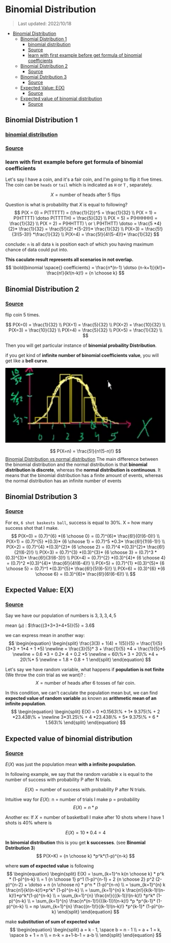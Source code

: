 # Binomial Distribution

> Last updated: 2022/10/18

- [Binomial Distribution](#binomial-distribution)
  - [Binomial Distribution 1](#binomial-distribution-1)
    - [binomial distribution](#binomial-distribution-1)
    - [Source](#source)
    - [learn with first example before get formula of binomial coefficients](#learn-with-first-example-before-get-formula-of-binomial-coefficients)
  - [Binomial Distribution 2](#binomial-distribution-2)
    - [Source](#source-1)
  - [Binomial Dstribution 3](#binomial-dstribution-3)
    - [Source](#source-2)
  - [Expected Value: E(X)](#expected-value-ex)
    - [Source](#source-3)
  - [Expected value of binomial distribution](#expected-value-of-binomial-distribution)
    - [Source](#source-4)

## Binomial Distribution 1

### [binomial distribution](https://peterstatistics.com/CrashCourse/Distributions/Binomial.html)

### [Source](https://www.youtube.com/watch?v=O12yTz_8EOw&list=PL1328115D3D8A2566&index=9&ab_channel=KhanAcademy)

### learn with first example before get formula of binomial coefficients

Let's say I have a coin, and it's a fair coin, and I'm going to flip it five times. The coin can be `heads` or `tail` which is indicated as `H` or `T` , separately.

$$
X = \text{number of heads after 5 flips}
$$

Question is what is probability that $X$ is equal to following?
$$
P(X = 0) = P(TTTTT) = (\frac{1}{2})^5 = \frac{1}{32} \\
P(X = 1) = P(HTTTT) \dotso P(TTTTH) = \frac{5}{32} \\
P(X = 5) = P(HHHHH) = \frac{1}{32} \\
P(X = 2) = P(HHTTT) \ or \ P(HTHTT) \dotso = \frac{5 *4}{2}* \frac{1}{32} = \frac{5!}{2! *(5-2)!}* \frac{1}{32} \\
P(X=3) = \frac{5!}{3!(5-3)!} *\frac{1}{32} \\
P(X=4) = \frac{5!}{4!(5-4)!}* \frac{1}{32}
$$

conclude:
`n` is all data
`k` is position each of which you having maximum chance of data could put into.

**This caculate result represents all scenarios in not overlap.**
$$
\bold{binomial \space{} coefficients}  = \frac{n*(n-1) \dotso (n-k+1)}{k!}= \frac{n!}{k!(n-k)!} = {n \choose k}
$$

## Binomial Distribution 2

### [Source](https://www.youtube.com/watch?v=FI8xtVaI068&list=PL1328115D3D8A2566&index=10&ab_channel=KhanAcademy)

flip coin 5 times.

$$
P(X=0) = \frac{1}{32} \\
P(X=1) = \frac{5}{32} \\
P(X=2) = \frac{10}{32} \\
P(X=3) = \frac{10}{32} \\
P(X=4) = \frac{5}{32} \\
P(X=5) = \frac{1}{32} \\
$$

Then you will get particular instance of **binomial probaility Distribution**.

if you get kind of **infinite number of binomial coefficients value**, you will get like a **bell curve**.

![flip_5_binomial_distri](./assets/probability/flip_5_binomial_distri.drawio.svg)

$$
P(X=n) = \frac{5!}{n!(5-n)!}
$$
[Binomial Distribution vs normal distribution](https://byjus.com/maths/binomial-distribution/#:~:text=The%20main%20difference%20between%20the,an%20infinite%20number%20of%20events.)
The main difference between the binomial distribution and the normal distribution is that **binomial distribution is discrete**, whereas the **normal distribution is continuous**. It means that the binomial distribution has a finite amount of events, whereas the normal distribution has an infinite number of events

## Binomial Dstribution 3

### [Source](https://www.youtube.com/watch?v=vKNpQ_KTXvE&list=PL1328115D3D8A2566&index=11&ab_channel=KhanAcademy)

For ex, `6 shot baskests ball`, success is equal to 30%.
X = how many success shot that I make.
$$
P(X=0) = (0.7)^{6} *{6 \choose 0} = (0.7)^{6}* \frac{6!}{0!(6-0)!} \\
P(X=1) = (0.7)^{5} *{0.3}* {6 \choose 1} = (0.7)^5 *0.3* \frac{6!}{1!(6-1)!} \\
P(X=2) = (0.7)^{4} *(0.3)^{2}* {6 \choose 2} = (0.7)^4 *(0.3)^{2}* \frac{6!}{2!(6-2)!} \\
P(X=3) = (0.7)^{3} *(0.3)^{3}* {6 \choose 3} = (0.7)^3 *(0.3)^{3}* \frac{6!}{3!(6-3)!} \\
P(X=4) = (0.7)^{2} *(0.3)^{4}* {6 \choose 4} = (0.7)^2 *(0.3)^{4}* \frac{6!}{4!(6-4)!} \\
P(X=5) = (0.7)^{1} *(0.3)^{5}* {6 \choose 5} = (0.7)^1 *(0.3)^{5}* \frac{6!}{5!(6-5)!} \\
P(X=6) = (0.3)^{6} *{6 \choose 6} = (0.3)^{6}* \frac{6!}{6!(6-6)!} \\
$$

## Expected Value: E(X)

### [Source](https://www.youtube.com/watch?v=j__Kredt7vY&list=PL1328115D3D8A2566&index=13&ab_channel=KhanAcademy)

Say we have our population of numbers is $3,3,3,4,5$

mean ($\mu$) : $\frac{(3+3+3+4+5)}{5} = 3.6$

we can express mean in another way:
$$
\begin{equation}
\begin{split}
\frac{3(3) + 1(4) + 1(5)}{5} = \frac{1}{5}(3*3 + 1*4 + 1 *5) \newline
= \frac{3}{5}* 3 + \frac{1}{5} *4 + \frac{1}{5}*5 \newline
= 0.6 *3 + 0.2* 4 + 0.2 *5 \newline
= 60\%* 3 + 20\% *4 + 20\%* 5 \newline
= 1.8 + 0.8 + 1
\end{split}
\end{equation}
$$

Let's say we have random variable, what happens if **population is not finite** (We throw the coin trial as we want)?  :
$$
X = \text{number of heads after 6 tosses of fair coin.}
$$

In this condition, we can't caculate the population mean but,
we can find **expected value of random variable** as known as **arithmetic mean of an infinite population**.
$$
\begin{equation}
\begin{split}
E(X) = 0 *0.1563\% + 1* 9.375\% + 2 *23.438\% + \newline 3*31.25\% +  4 *23.438\% + 5* 9.375\% + 6 * 1.563\%
\end{split}
\end{equation}
$$

## Expected value of binomial distribution

### [Source](https://www.youtube.com/watch?v=SqcxYnNlI3Y&list=PL1328115D3D8A2566&index=14&ab_channel=KhanAcademy)

$E(X)$ was just the population mean **with a infinite poupulation**.

In following example, we say that the random variable x is equal to the number of success with probability P after N trials.

$$
E(X) = \text{number of success with probability P after N trials.}
$$

Intuitive way for $E(X)$:
n = number of trials I make
p = probability
$$
E(X) = n * p
$$

Another ex:
If $X = \text{number of basketball I make after 10 shots where I have 1 shots is 40\%}$
where is

$$
E(X) = 10 * 0.4  = 4
$$

**In binomial distribution** this is you get **k successes**. (see **Binomial Dstribution 3**)
$$
P(X=K) = {n \choose k} *p^k*(1-p)^{n-k}
$$

where **sum of expected value** is following
$$
\begin{equation}
\begin{split}
E(X) = \sum_{k=1}^n k{n \choose k} * p^k * (1-p)^{n-k} \\
= 1 {n \choose 1} p^1 (1-p)^{n-1} + 2 {n \choose 2} p^2 (2-p)^{n-2}  + \dotso + n {n \choose n} * p^n * (1-p)^{n-n} \\
= \sum_{k=1}^{n} k \frac{n!}{k!(n-k)!}*p^k* (1-p)^{n-k} \\
= \sum_{k=1}^{n} k \frac{n!}{k(k-1)!(n-k)!}*p^k*(1-p)^{n-k} \\
= \sum_{k=1}^{n} \frac{n!}{{(k-1)}!(n-k)!} *p^k* (1-p)^{n-k} \\
= \sum_{k=1}^{n} \frac{n*(n-1)!}{{(k-1)}!(n-k)!} *p *p^{k-1}* (1-p)^{n-k} \\
= np \sum_{k=1}^{n} \frac{(n-1)!}{(k-1)!(n-k)!} *p^{k-1}* (1-p)^{n-k}
\end{split}
\end{equation}
$$

make **substitution of sum of expected value**
$$
\begin{equation}
\begin{split}
a = k - 1, \space b = n - 1 \\
= a + 1 = k, \space b + 1 = n \\
= n-k = a+1-b-1 = a-b \\
\end{split}
\end{equation}
$$
